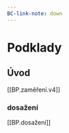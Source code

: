 ```yaml
---
BC-link-note: down
---
```


# Podklady
## Úvod

[[BP.zaměření.v4]]


### dosažení
[[BP.dosažení]]


